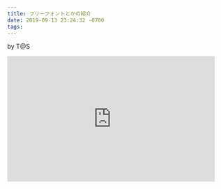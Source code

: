```yaml
---
title: フリーフォントとかの紹介
date: 2019-09-13 23:24:32 -0700
tags: 
---
```


by T@S

<iframe class="post-iframe" src="https://onedrive.live.com/embed?cid=36BB633BE091BD31&resid=36BB633BE091BD31%2142455&authkey=ABhcquYfn7KVYqk&em=2" width="476" height="288" frameborder="0" scrolling="no"></iframe>
